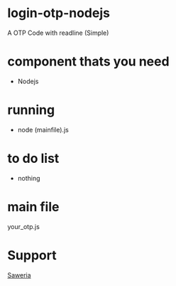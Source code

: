 # login-otp-nodejs
A OTP Code with readline (Simple)

# component thats you need
- Nodejs

# running
- node (mainfile).js

# to do list
- nothing

# main file
your_otp.js

# Support
[Saweria](https://saweria.co/FrenzyS6)
